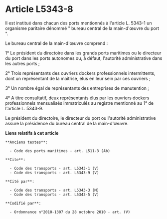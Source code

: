 # Article L5343-8

Il est institué dans chacun des ports mentionnés à l'article L. 5343-1 un organisme paritaire dénommé " bureau central de la
main-d'œuvre du port ". 

Le bureau central de la main-d'œuvre comprend : 

1° Le président du directoire dans les grands ports maritimes ou le directeur du port dans les ports autonomes ou, à défaut,
l'autorité administrative dans les autres ports ; 

2° Trois représentants des ouvriers dockers professionnels intermittents, dont un représentant de la maîtrise, élus en leur
sein par ces ouvriers ; 

3° Un nombre égal de représentants des entreprises de manutention ; 

4° A titre consultatif, deux représentants élus par les ouvriers dockers professionnels mensualisés immatriculés au registre
mentionné au 1° de l'article L. 5343-9. 

Le président du directoire, le directeur du port ou l'autorité administrative assure la présidence du bureau central de la
main-d'œuvre.

**Liens relatifs à cet article**

	**Anciens textes**:

	  - Code des ports maritimes - art. L511-3 (Ab)

	**Cite**:

	  - Code des transports - art. L5343-1 (V)
	  - Code des transports - art. L5343-9 (V)

	**Cité par**:

	  - Code des transports - art. L5343-3 (M)
	  - Code des transports - art. L5343-5 (V)

	**Codifié par**:

	  - Ordonnance n°2010-1307 du 28 octobre 2010 - art. (V)

